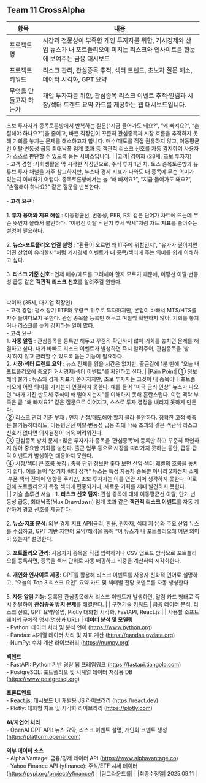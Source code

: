 ## Team 11 CrossAlpha 
|항목|내용|
|---|---|
|프로젝트명|  시간과 전문성이 부족한 개인 투자자를 위한, 거시경제와 산업 뉴스가 내 포트폴리오에 미치는 리스크와 인사이트를 한눈에 보여주는 금융 대시보드 |
|프로젝트 키워드|  리스크 관리, 관심종목 추적, 섹터 트렌드, 초보자 질문 해소, 데이터 시각화, GPT 요약 |
|무엇을 만들고자 하는가|  개인 투자자를 위한, 관심종목 리스크 이벤트 추적·알림과 시장/섹터 트렌드 요약 카드를 제공하는 웹 대시보드입니다.
초보 투자자가 종목토론방에서 반복하는 질문(“지금 들어가도 돼요?”, “왜 빠져요?”, “손절해야 하나요?”)을 줄이고, 바쁜 직장인이 꾸준히 관심종목과 시장 흐름을 추적하지 못해 기회를 놓치는 문제를 해소하고자 합니다.
매수/매도를 직접 권유하지 않고, 이동평균선 이탈·변동성 급등·최대낙폭 임계 초과 등 객관적 리스크 신호를 자동 감지하여 사용자가 스스로 판단할 수 있도록 돕는 서비스입니다.  |
|고객| 김이화 (28세, 초보 투자자) <br> - 고객 경험 :사회생활을 막 시작한 직장인으로, 주식 투자 1년 차. 토스 종목토론방과 유튜브 투자 채널을 자주 참고하지만, 뉴스나 경제 지표가 나와도 내 종목에 무슨 의미가 있는지 이해하기 어렵다. 종목토론방에서는 늘 “왜 빠져요?”, “지금 들어가도 돼요?”, “손절해야 하나요?” 같은 질문을 반복한다. <br> <br>  - **고객 요구** :  <br>
 <br> 1. **투자 용어와 지표 해설** : 이동평균선, 변동성, PER, RSI 같은 단어가 차트에 뜨는데 무슨 뜻인지 몰라서 불안하다. “이평선 이탈 = 단기 추세 약세”처럼 차트 지표를 풀어주는 설명이 필요하다. <br>
 <br> 2. **뉴스-포트폴리오 연결 설명** : “환율이 오르면 왜 IT주에 위험인지”, “유가가 떨어지면 어떤 산업이 유리한지”처럼 거시경제 이벤트가 내 종목/섹터에 주는 의미를 쉽게 이해하고 싶다.  <br>
 <br> 3. **리스크 기준 신호** : 언제 매수/매도를 고려해야 할지 모르기 때문에, 이평선 이탈·변동성 급등 같은 **객관적 리스크 신호**를 알려주길 원한다.  
 <br><br> 박이화 (35세, 대기업 직장인)<br>- 고객 경험: 평소 장기 ETF와 우량주 위주로 투자하지만, 본업이 바빠서 MTS/HTS를 자주 들여다보지 못한다. 관심 종목을 등록만 해두고 며칠씩 확인하지 않아, 기회를 놓치거나 리스크를 늦게 감지하는 일이 많다. <br>- 고객 요구: <br> 1. **자동 알림** : 관심종목을 등록만 해두고 꾸준히 확인하지 않아 기회를 놓치던 문제를 해결하고 싶다. 내가 바빠도 리스크 이벤트가 발생하면 즉시 알려주어, 관심종목을 ‘방치’하지 않고 관리할 수 있도록 돕는 기능이 필요하다.<br> 2. **시장·섹터 트렌드 요약** : 뉴스 전체를 읽을 시간은 없지만, 출근길에 1분 만에 “오늘 내 포트폴리오에 중요한 거시경제/섹터 이벤트”를 확인하고 싶다. | 
|Pain Point| ① 정보 해석 불가 :
뉴스와 경제 지표가 쏟아지지만, 초보 투자자는 그것이 내 종목이나 포트폴리오에 어떤 의미를 가지는지 연결하지 못한다. 예를 들어 “미국 금리 인상” 뉴스가 나오면 “내가 가진 반도체 주식이 왜 떨어지는지”를 이해하지 못해 혼란스럽다. 이런 맥락 부족은 곧 “왜 빠져요?” 같은 질문으로 이어지고, 스스로 투자 결정을 내리지 못하게 만든다. <br>
② 리스크 관리 기준 부재 :
언제 손절/매도해야 할지 몰라 불안하다. 정확한 고점 예측은 불가능하더라도, 이동평균선 이탈·변동성 급등·최대 낙폭 초과와 같은 객관적 리스크 신호가 없다면 의사결정이 더욱 어려워진다.<br>
③ 관심종목 방치 문제 :
많은 투자자가 종목을 ‘관심종목’에 등록만 하고 꾸준히 확인하지 않아 중요한 기회를 놓친다. 출근·업무 등으로 시장을 따라가지 못하는 동안, 급등·급락 이벤트가 발생하면 대응하지 못한다. <br>
④ 시장/섹터 큰 흐름 놓침 :
종목 단위 정보만 좇다 보면 산업·섹터 레벨의 흐름을 놓치기 쉽다. 예를 들어 “전기차 확대 정책” 뉴스는 특정 자동차 종목뿐 아니라 2차전지·소재·부품 섹터 전체에 영향을 주지만, 초보 투자자는 이를 연관 지어 생각하지 못한다. 이로 인해 포트폴리오가 특정 섹터에 편중되거나, 새로운 기회를 제때 발견하지 못한다. <br> |
| 기술 솔루션 서술 | 1. **리스크 신호 탐지**: 관심 종목에 대해 이동평균선 이탈, 단기 변동성 급등, 최대낙폭(Max Drawdown) 임계 초과 같은 **객관적 리스크 이벤트**를 자동 계산하여 경고 신호를 제공한다.<br><br>2. **뉴스·지표 분석**: 외부 경제 지표 API(금리, 환율, 원자재, 섹터 지수)와 주요 산업 뉴스를 수집하고, GPT 기반 자연어 요약/해석을 통해 “이 뉴스가 내 포트폴리오에 어떤 의미가 있는지” 설명한다.<br><br>3. **포트폴리오 관리**: 사용자가 종목을 직접 입력하거나 CSV 업로드 방식으로 포트폴리오를 등록하면, 종목을 섹터 단위로 자동 매핑하고 비중을 계산하여 시각화한다.<br><br>4. **개인화 인사이트 제공**: GPT를 활용해 리스크 이벤트를 사용자 친화적 언어로 설명하고, “오늘의 Top 3 리스크 요인” 요약 카드 및 섹터별 전망 코멘트를 자동 생성한다.<br><br>5. **자동 알림 기능**: 등록된 관심종목에서 리스크 이벤트가 발생하면, 알림 카드 형태로 즉시 전달하여 **관심종목 방치 문제**를 해결한다. |
| 구현기술 키워드 | 금융 데이터 분석, 리스크 신호, GPT 요약/설명, Plotly 대화형 시각화, FastAPI, React.js |
| 사용할 소프트웨어의 구체적 명세(명칭과 URL) | **데이터 분석 및 모델링**<br>- Python: 데이터 처리 및 분석 언어 (https://www.python.org)<br>- Pandas: 시계열 데이터 처리 및 지표 계산 (https://pandas.pydata.org)<br>- NumPy: 수치 계산 라이브러리 (https://numpy.org)<br><br>**백엔드**<br>- FastAPI: Python 기반 경량 웹 프레임워크 (https://fastapi.tiangolo.com)<br>- PostgreSQL: 포트폴리오 및 시계열 데이터 저장용 DB (https://www.postgresql.org)<br><br>**프론트엔드**<br>- React.js: 대시보드 UI 개발용 JS 라이브러리 (https://react.dev)<br>- Plotly: 대화형 차트 및 시각화 라이브러리 (https://plotly.com)<br><br>**AI/자연어 처리**<br>- OpenAI GPT API: 뉴스 요약, 리스크 이벤트 설명, 개인화 코멘트 생성 (https://platform.openai.com)<br><br>**외부 데이터 소스**<br>- Alpha Vantage: 금융/경제 데이터 API (https://www.alphavantage.co)<br>- Yahoo Finance API (yfinance): 주식/ETF 시세 데이터 (https://pypi.org/project/yfinance/) |
|팀그라운드룰|  |
|최종수정일| 2025.09.11 |
